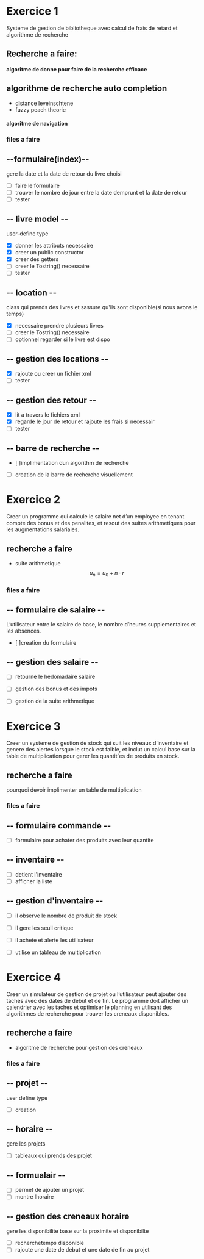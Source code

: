 # Exercice 1
Systeme de gestion de bibliotheque avec calcul de frais de retard et algorithme de recherche

## Recherche a faire:
#### algoritme de donne pour faire de la recherche efficace
## algorithme de recherche auto  completion
- distance leveinschtene
- fuzzy peach theorie
#### algoritme de navigation



### files a faire
##  --formulaire(index)--
gere la date  et la date de retour du livre choisi
- [ ] faire le formulaire
- [ ] trouver le nombre de jour entre la date demprunt et la date de retour
- [ ] tester 
## -- livre model --
user-define type
- [x] donner les attributs necessaire
- [x] creer un public constructor
- [x] creer des getters
- [ ] creer le Tostring() necessaire
- [ ] tester

## -- location --
class qui prends des livres et sassure qu'ils sont disponible(si nous avons le temps)
- [x] necessaire prendre plusieurs livres
- [ ] creer le Tostring() necessaire
- [ ] optionnel regarder si le livre est dispo

## -- gestion des locations --
- [x] rajoute ou creer un fichier xml 
- [ ] tester 
## -- gestion des retour --
- [x] lit a travers le fichiers xml 
- [x] regarde le jour de retour et rajoute les frais si necessair
- [ ] tester 
## -- barre de recherche --
- [ ]implimentation dun algorithm de recherche
- [ ] creation de la barre de recherche visuellement

# Exercice 2
Creer un programme qui calcule le salaire net d’un employee en tenant compte des bonus et des penalites, et resout des suites arithmetiques pour les augmentations salariales.

## recherche a faire
- suite arithmetique
  $$
  u_n = u_0 + n \cdot r
  $$
### files a faire

## -- formulaire de salaire --
L’utilisateur entre le salaire de base, le nombre d’heures supplementaires et les absences.
- [ ]creation du formulaire

## -- gestion des salaire --
- [ ] retourne le hedomadaire salaire
- [ ] gestion des bonus et des impots
- [ ] gestion de la suite arithmetique


# Exercice 3
Creer un systeme de gestion de stock qui suit les niveaux d’inventaire et genere des alertes lorsque le stock est faible, et inclut un calcul base sur la table de multiplication pour gerer les quantit´es de produits en stock.

## recherche a faire
pourquoi devoir implimenter un table de multiplication

### files a faire
## -- formulaire commande --
- [ ] formulaire pour achater des produits avec leur quantite

## -- inventaire --
- [ ] detient l'inventaire
- [ ] afficher la liste
## -- gestion d'inventaire --
- [ ]  il observe le nombre de produit de stock
- [ ]  il gere les seuil critique
- [ ]  il achete et alerte les utilisateur
- [ ]  utilise un tableau de multiplication


# Exercice 4
Creer un simulateur de gestion de projet ou l’utilisateur peut ajouter des taches avec des dates de debut et de fin. Le programme doit afficher un calendrier avec les taches et optimiser le planning en utilisant des algorithmes de recherche pour trouver les creneaux disponibles.

## recherche a faire
- algoritme de recherche pour gestion des creneaux
### files a faire
## -- projet --
user define type
- [ ] creation

## -- horaire -- 
gere les projets
- [ ] tableaux qui prends des projet
## -- formualair --
- [ ] permet de ajouter un projet
- [ ] montre lhoraire
## -- gestion des creneaux horaire
gere les disponibilite base sur la proximite et disponibilte
- [ ] recherchetemps disponible
- [ ] rajoute une date de debut et une date de fin au projet
